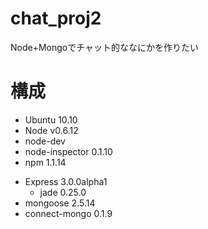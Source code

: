 chat_proj2
==============

Node+Mongoでチャット的ななにかを作りたい

構成
==============
- Ubuntu 10.10
- Node v0.6.12
- node-dev
- node-inspector 0.1.10
- npm 1.1.14
<!--- Socket.io 0.9.5-->
- Express 3.0.0alpha1
  - jade 0.25.0
- mongoose 2.5.14
- connect-mongo 0.1.9
